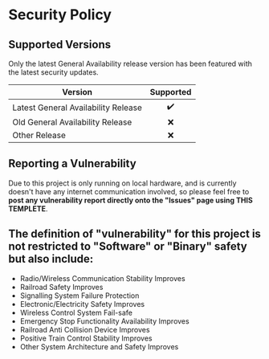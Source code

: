 # Security Policy

## Supported Versions

Only the latest General Availability release version has been featured with the latest security updates.

| Version                             | Supported          |
| ----------------------------------- | :----------------: |
| Latest General Availability Release | :heavy_check_mark: |
| Old General Availability Release    | :x:                |
| Other Release                       | :x:                |

## Reporting a Vulnerability

Due to this project is only running on local hardware, and is currently doesn't have any internet communication involved, so please feel free to **post any vulnerability report directly onto the "Issues" page using THIS TEMPLETE**.

## The  definition of "vulnerability" for this project is not restricted to "Software" or "Binary" safety but also include:

* Radio/Wireless Communication Stability Improves  
* Railroad Safety Improves  
* Signalling System Failure Protection  
* Electronic/Electricity Safety Improves  
* Wireless Control System Fail-safe  
* Emergency Stop Functionality Availability Improves  
* Railroad Anti Collision Device Improves  
* Positive Train Control Stability Improves  
* Other System Architecture and Safety Improves  
